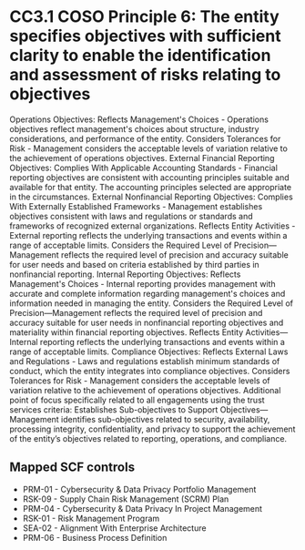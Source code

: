 # CC3.1 COSO Principle 6: The entity specifies objectives with sufficient clarity to enable the identification and assessment of risks relating to objectives
Operations Objectives: Reflects Management's Choices - Operations objectives reflect management's choices about structure, industry considerations, and performance of the entity. Considers Tolerances for Risk - Management considers the acceptable levels of variation relative to the achievement of operations objectives. External Financial Reporting Objectives: Complies With Applicable Accounting Standards - Financial reporting objectives are consistent with accounting principles suitable and available for that entity. The accounting principles selected are appropriate in the circumstances. External Nonfinancial Reporting Objectives: Complies With Externally Established Frameworks - Management establishes objectives consistent with laws and regulations or standards and frameworks of recognized external organizations. Reflects Entity Activities - External reporting reflects the underlying transactions and events within a range of acceptable limits. Considers the Required Level of Precision—Management reflects the required level of precision and accuracy suitable for user needs and based on criteria established by third parties in nonfinancial reporting. Internal Reporting Objectives: Reflects Management's Choices - Internal reporting provides management with accurate and complete information regarding management's choices and information needed in managing the entity. Considers the Required Level of Precision—Management reflects the required level of precision and accuracy suitable for user needs in nonfinancial reporting objectives and materiality within financial reporting objectives. Reflects Entity Activities—Internal reporting reflects the underlying transactions and events within a range of acceptable limits. Compliance Objectives: Reflects External Laws and Regulations - Laws and regulations establish minimum standards of conduct, which the entity integrates into compliance objectives. Considers Tolerances for Risk - Management considers the acceptable levels of variation relative to the achievement of operations objectives. Additional point of focus specifically related to all engagements using the trust services criteria: Establishes Sub-objectives to Support Objectives—Management identifies sub-objectives related to security, availability, processing integrity, confidentiality, and privacy to support the achievement of the entity’s objectives related to reporting, operations, and compliance.
## Mapped SCF controls
- PRM-01 - Cybersecurity & Data Privacy Portfolio Management
- RSK-09 - Supply Chain Risk Management (SCRM) Plan
- PRM-04 - Cybersecurity & Data Privacy In Project Management
- RSK-01 - Risk Management Program
- SEA-02 - Alignment With Enterprise Architecture
- PRM-06 - Business Process Definition